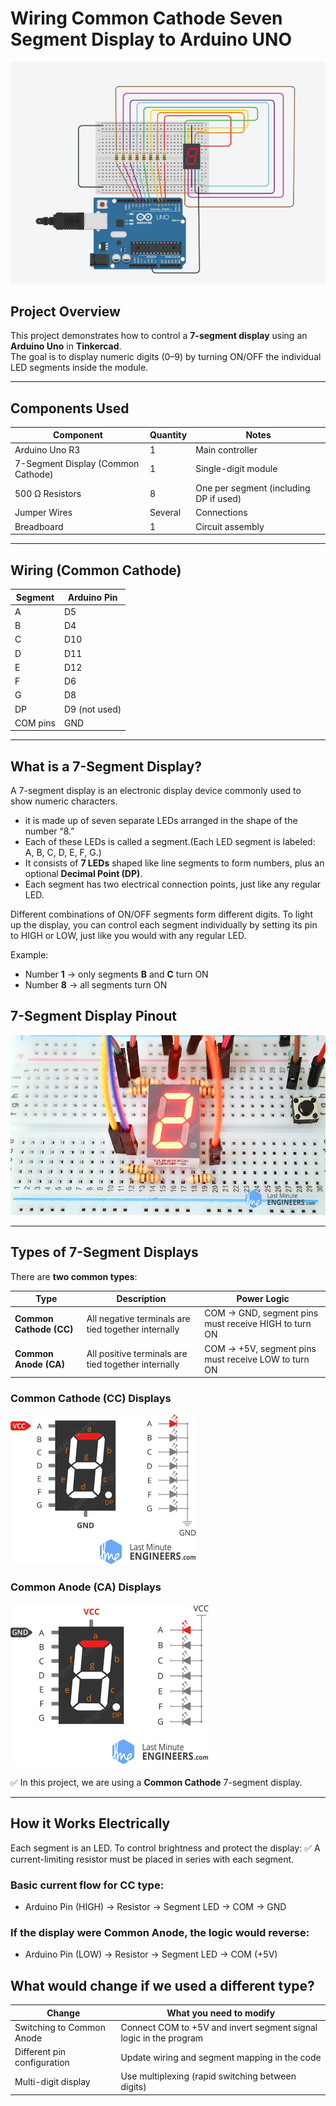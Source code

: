 # Wiring Common Cathode Seven Segment Display to Arduino UNO

![aaa](images/aaa.png)

##  Project Overview
This project demonstrates how to control a **7-segment display** using an **Arduino Uno** in **Tinkercad**.  
The goal is to display numeric digits (0–9) by turning ON/OFF the individual LED segments inside the module.

---
##  Components Used

| Component | Quantity | Notes |
|----------|----------|------|
| Arduino Uno R3 | 1 | Main controller |
| 7-Segment Display (Common Cathode) | 1 | Single-digit module |
| 500 Ω Resistors | 8 | One per segment (including DP if used) |
| Jumper Wires | Several | Connections |
| Breadboard | 1 | Circuit assembly | 

---

## Wiring (Common Cathode)

| Segment | Arduino Pin |
|--------|-------------|
| A | D5 |
| B | D4 |
| C | D10 |
| D | D11 |
| E | D12 |
| F | D6 |
| G | D8 |
| DP | D9 (not used) |
| COM pins | GND |

---

##  What is a 7-Segment Display?
A 7-segment display is an electronic display device commonly used to show numeric characters.  
- it is made up of seven separate LEDs arranged in the shape of the number “8.”
- Each of these LEDs is called a segment.(Each LED segment is labeled: A, B, C, D, E, F, G.)
- It consists of **7 LEDs** shaped like line segments to form numbers, plus an optional **Decimal Point (DP)**.
- Each segment has two electrical connection points, just like any regular LED.

Different combinations of ON/OFF segments form different digits.
To light up the display, you can control each segment individually by setting its pin to HIGH or LOW, just like you would with any regular LED.

Example:  
- Number **1** → only segments **B** and **C** turn ON  
- Number **8** → all segments turn ON

## 7-Segment Display Pinout 
![sd](images/7segment.webp)
  

---

## Types of 7-Segment Displays
There are **two common types**:

| Type | Description | Power Logic |
|------|-------------|-------------|
| **Common Cathode (CC)** | All negative terminals are tied together internally | COM → GND, segment pins must receive HIGH to turn ON |
| **Common Anode (CA)** | All positive terminals are tied together internally | COM → +5V, segment pins must receive LOW to turn ON |

### Common Cathode (CC) Displays

![;ajkf](images/cc.gif)

### Common Anode (CA) Displays

![j;fs](images/ca.gif)

✅ In this project, we are using a **Common Cathode** 7-segment display.

---

##  How it Works Electrically
Each segment is an LED. To control brightness and protect the display:
✅ A current-limiting resistor must be placed in series with each segment.

### Basic current flow for CC type:
- Arduino Pin (HIGH) → Resistor → Segment LED → COM → GND

### If the display were **Common Anode**, the logic would reverse:
- Arduino Pin (LOW) → Resistor → Segment LED → COM (+5V)
  
##  What would change if we used a different type?
| Change | What you need to modify |
|--------|------------------------|
| Switching to Common Anode | Connect COM to +5V and invert segment signal logic in the program |
| Different pin configuration | Update wiring and segment mapping in the code |
| Multi-digit display | Use multiplexing (rapid switching between digits) |









